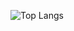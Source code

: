 ![Top Langs](https://github-readme-stats.vercel.app/api/top-langs/?username=tiagoboldori&layout=compact&theme=radical)
